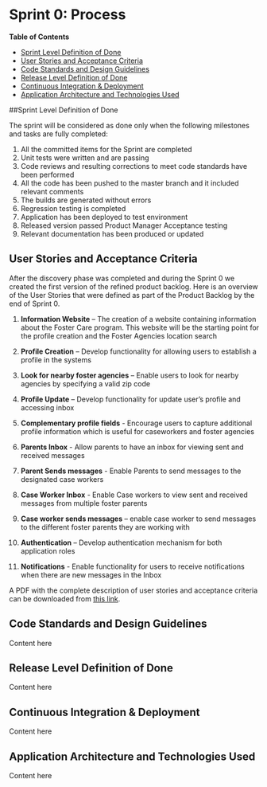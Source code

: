 **Sprint 0: Process**
============

**Table of Contents**

  * [Sprint Level Definition of Done](#sprint-done-definition)
  * [User Stories and Acceptance Criteria](#user-stories)
  * [Code Standards and Design Guidelines](#code-design)
  * [Release Level Definition of Done](#done-definition)
  * [Continuous Integration & Deployment ](#ci_cd)
  * [Application Architecture and Technologies Used ](#arch-tech)
  
##Sprint Level Definition of Done <a id="sprint-done-definition"></a>

The sprint will be considered as done only when the following milestones and tasks are fully completed: 

1. All the committed items for the Sprint are completed
2. Unit tests were written and are passing
3. Code reviews and resulting corrections to meet code standards have been performed
4. All the code has been pushed to the master branch and it included relevant comments
5. The builds are generated without errors
6. Regression testing is completed
7. Application has been deployed to test environment 
8. Released version passed Product Manager Acceptance testing
9. Relevant documentation has been produced or updated

## User Stories and Acceptance Criteria <a id="user-stories"></a>

After the discovery phase was completed and during the Sprint 0 we created the first version of the refined product backlog. Here is an overview of the User Stories that were defined as part of the Product Backlog by the end of Sprint 0.  

1. **Information Website** – The creation of a website containing information about the Foster Care program. This website will be the starting point for the profile creation and the Foster Agencies location search

2. **Profile Creation** – Develop functionality for allowing users to establish a profile in the systems

3. **Look for nearby foster agencies** – Enable users to look for nearby agencies by specifying a valid zip code

4. **Profile Update** – Develop functionality for update user’s profile and accessing inbox

5. **Complementary profile fields** - Encourage users to capture additional profile information which is useful for caseworkers and foster agencies

6. **Parents Inbox** - Allow parents to have an inbox for viewing sent and received messages

7. **Parent Sends messages** - Enable Parents to send messages to the designated case workers

8. **Case Worker Inbox** - Enable Case workers to view sent and received messages from multiple foster parents

9. **Case worker sends messages** – enable case worker to send messages to the different foster parents they are working with

10. **Authentication** – Develop authentication mechanism for both application roles

11. **Notifications** -  Enable functionality for users to receive notifications when there are new messages in the Inbox

A PDF with the complete description of user stories and acceptance criteria can be downloaded from [this link](/docs/sprint_0/process/pdfs/initial-product-backlog.pdf).


## Code Standards and Design Guidelines <a id="code-design"></a>
Content here

## Release Level Definition of Done <a id="done-definition"></a>
Content here

## Continuous Integration & Deployment <a id="ci_cd"></a>
Content here

## Application Architecture and Technologies Used <a id="arch-tech"></a> 
Content here
